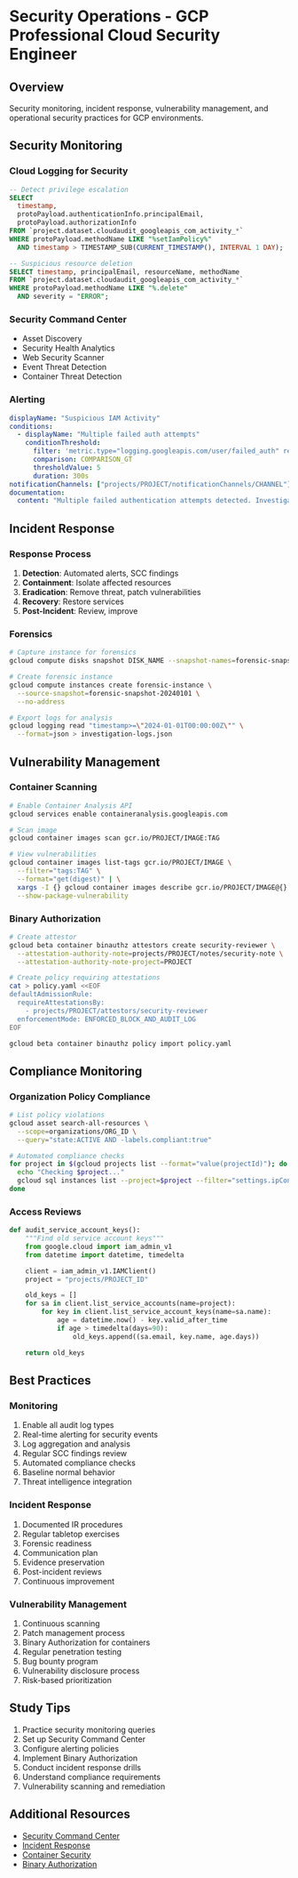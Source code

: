 # Security Operations - GCP Professional Cloud Security Engineer

## Overview

Security monitoring, incident response, vulnerability management, and operational security practices for GCP environments.

## Security Monitoring

### Cloud Logging for Security
```sql
-- Detect privilege escalation
SELECT
  timestamp,
  protoPayload.authenticationInfo.principalEmail,
  protoPayload.authorizationInfo
FROM `project.dataset.cloudaudit_googleapis_com_activity_*`
WHERE protoPayload.methodName LIKE "%setIamPolicy%"
  AND timestamp > TIMESTAMP_SUB(CURRENT_TIMESTAMP(), INTERVAL 1 DAY);

-- Suspicious resource deletion
SELECT timestamp, principalEmail, resourceName, methodName
FROM `project.dataset.cloudaudit_googleapis_com_activity_*`
WHERE protoPayload.methodName LIKE "%.delete"
  AND severity = "ERROR";
```

### Security Command Center
- Asset Discovery
- Security Health Analytics
- Web Security Scanner
- Event Threat Detection
- Container Threat Detection

### Alerting
```yaml
displayName: "Suspicious IAM Activity"
conditions:
  - displayName: "Multiple failed auth attempts"
    conditionThreshold:
      filter: 'metric.type="logging.googleapis.com/user/failed_auth" resource.type="global"'
      comparison: COMPARISON_GT
      thresholdValue: 5
      duration: 300s
notificationChannels: ["projects/PROJECT/notificationChannels/CHANNEL"]
documentation:
  content: "Multiple failed authentication attempts detected. Investigate for potential breach."
```

## Incident Response

### Response Process
1. **Detection**: Automated alerts, SCC findings
2. **Containment**: Isolate affected resources
3. **Eradication**: Remove threat, patch vulnerabilities
4. **Recovery**: Restore services
5. **Post-Incident**: Review, improve

### Forensics
```bash
# Capture instance for forensics
gcloud compute disks snapshot DISK_NAME --snapshot-names=forensic-snapshot-$(date +%Y%m%d)

# Create forensic instance
gcloud compute instances create forensic-instance \
  --source-snapshot=forensic-snapshot-20240101 \
  --no-address

# Export logs for analysis
gcloud logging read "timestamp>=\"2024-01-01T00:00:00Z\"" \
  --format=json > investigation-logs.json
```

## Vulnerability Management

### Container Scanning
```bash
# Enable Container Analysis API
gcloud services enable containeranalysis.googleapis.com

# Scan image
gcloud container images scan gcr.io/PROJECT/IMAGE:TAG

# View vulnerabilities
gcloud container images list-tags gcr.io/PROJECT/IMAGE \
  --filter="tags:TAG" \
  --format="get(digest)" | \
  xargs -I {} gcloud container images describe gcr.io/PROJECT/IMAGE@{} \
  --show-package-vulnerability
```

### Binary Authorization
```bash
# Create attestor
gcloud beta container binauthz attestors create security-reviewer \
  --attestation-authority-note=projects/PROJECT/notes/security-note \
  --attestation-authority-note-project=PROJECT

# Create policy requiring attestations
cat > policy.yaml <<EOF
defaultAdmissionRule:
  requireAttestationsBy:
    - projects/PROJECT/attestors/security-reviewer
  enforcementMode: ENFORCED_BLOCK_AND_AUDIT_LOG
EOF

gcloud beta container binauthz policy import policy.yaml
```

## Compliance Monitoring

### Organization Policy Compliance
```bash
# List policy violations
gcloud asset search-all-resources \
  --scope=organizations/ORG_ID \
  --query="state:ACTIVE AND -labels.compliant:true"

# Automated compliance checks
for project in $(gcloud projects list --format="value(projectId)"); do
  echo "Checking $project..."
  gcloud sql instances list --project=$project --filter="settings.ipConfiguration.requireSsl=false"
done
```

### Access Reviews
```python
def audit_service_account_keys():
    """Find old service account keys"""
    from google.cloud import iam_admin_v1
    from datetime import datetime, timedelta

    client = iam_admin_v1.IAMClient()
    project = "projects/PROJECT_ID"

    old_keys = []
    for sa in client.list_service_accounts(name=project):
        for key in client.list_service_account_keys(name=sa.name):
            age = datetime.now() - key.valid_after_time
            if age > timedelta(days=90):
                old_keys.append((sa.email, key.name, age.days))

    return old_keys
```

## Best Practices

### Monitoring
1. Enable all audit log types
2. Real-time alerting for security events
3. Log aggregation and analysis
4. Regular SCC findings review
5. Automated compliance checks
6. Baseline normal behavior
7. Threat intelligence integration

### Incident Response
1. Documented IR procedures
2. Regular tabletop exercises
3. Forensic readiness
4. Communication plan
5. Evidence preservation
6. Post-incident reviews
7. Continuous improvement

### Vulnerability Management
1. Continuous scanning
2. Patch management process
3. Binary Authorization for containers
4. Regular penetration testing
5. Bug bounty program
6. Vulnerability disclosure process
7. Risk-based prioritization

## Study Tips

1. Practice security monitoring queries
2. Set up Security Command Center
3. Configure alerting policies
4. Implement Binary Authorization
5. Conduct incident response drills
6. Understand compliance requirements
7. Vulnerability scanning and remediation

## Additional Resources

- [Security Command Center](https://cloud.google.com/security-command-center)
- [Incident Response](https://cloud.google.com/architecture/incident-response)
- [Container Security](https://cloud.google.com/container-analysis/docs)
- [Binary Authorization](https://cloud.google.com/binary-authorization/docs)
